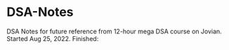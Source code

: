 # DSA-Notes
DSA Notes for future reference from 12-hour mega DSA course on Jovian. Started Aug 25, 2022. Finished:
